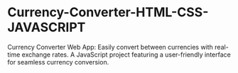 # Currency-Converter-HTML-CSS-JAVASCRIPT
Currency Converter Web App: Easily convert between currencies with real-time exchange rates. A JavaScript project featuring a user-friendly interface for seamless currency conversion.
